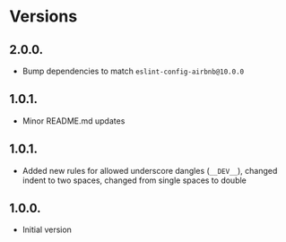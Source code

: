 # Versions

## 2.0.0.

- Bump dependencies to match `eslint-config-airbnb@10.0.0`

## 1.0.1.
- Minor README.md updates

## 1.0.1.
- Added new rules for allowed underscore dangles (`__DEV__`), changed indent to two spaces, changed from single spaces to double

## 1.0.0.
- Initial version